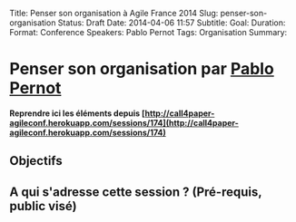 Title: Penser son organisation à Agile France 2014 
Slug: penser-son-organisation
Status: Draft
Date: 2014-04-06 11:57
Subtitle: 
Goal: 
Duration: 
Format: Conference
Speakers: Pablo Pernot
Tags: Organisation
Summary: 


# Penser son organisation par [Pablo Pernot](../bios/pablo-pernot.html)

**Reprendre ici les éléments depuis [http://call4paper-agileconf.herokuapp.com/sessions/174](http://call4paper-agileconf.herokuapp.com/sessions/174)**
## Objectifs

## A qui s'adresse cette session ? (Pré-requis, public visé)


